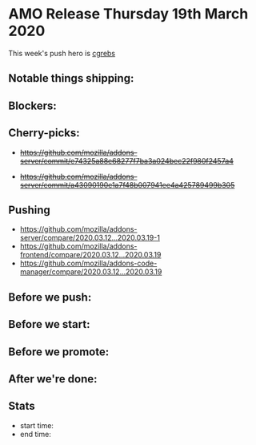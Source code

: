 # AMO Release Thursday 19th March 2020

This week's push hero is [cgrebs](https://github.com/EnTeQuAk)

## Notable things shipping:

## Blockers:

## Cherry-picks:
- ~~https://github.com/mozilla/addons-server/commit/e74325a88e68277f7ba3a024bec22f980f2457a4~~
* ~~https://github.com/mozilla/addons-server/commit/a43090190e1a7f48b007941ee4a425789499b305~~

## Pushing

- https://github.com/mozilla/addons-server/compare/2020.03.12...2020.03.19-1
- https://github.com/mozilla/addons-frontend/compare/2020.03.12...2020.03.19
- https://github.com/mozilla/addons-code-manager/compare/2020.03.12...2020.03.19

## Before we push:

## Before we start:

## Before we promote:

## After we're done:

## Stats

- start time:
- end time:
